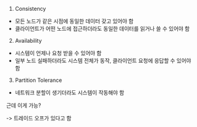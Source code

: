 1. Consistency

- 모든 노드가 같은 시점에 동일한 데이터 갖고 있어야 함
- 클라이언트가 어떤 노드에 접근하더라도 동일한 데이터를 읽거나 쓸 수 있어야 함

2. Availability

- 시스템이 언제나 요청 받을 수 있어야 함
- 일부 노드 실패하더라도 시스템 전체가 동작, 클라이언트 요청에 응답할 수 있어야 함

3. Partition Tolerance

- 네트워크 분할이 생기더라도 시스템이 작동해야 함

근데 이게 가능?

-> 트레이드 오프가 있다고 함
